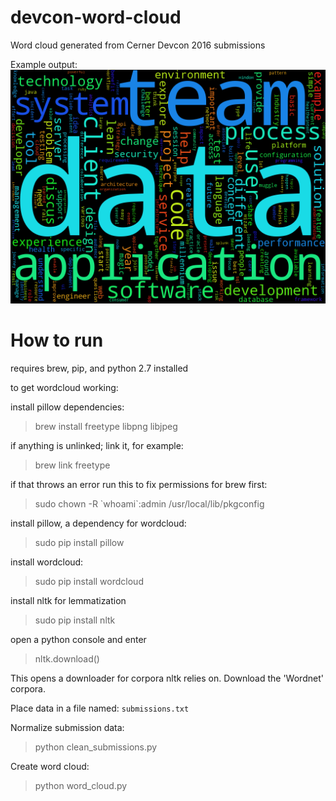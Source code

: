 # devcon-word-cloud
Word cloud generated from Cerner Devcon 2016 submissions

Example output:
![Wordcloud](./cloud.png)

# How to run
requires brew, pip, and python 2.7 installed

to get wordcloud working:

install pillow dependencies:

> brew install freetype libpng libjpeg

if anything is unlinked; link it, for example:

> brew link freetype

if that throws an error run this to fix permissions for brew first:

> sudo chown -R \`whoami\`:admin /usr/local/lib/pkgconfig

install pillow, a dependency for wordcloud:
> sudo pip install pillow

install wordcloud:
> sudo pip install wordcloud

install nltk for lemmatization
> sudo pip install nltk

open a python console and enter
> nltk.download()

This opens a downloader for corpora nltk relies on. Download the 'Wordnet' corpora.

Place data in a file named: `submissions.txt`

Normalize submission data:
> python clean_submissions.py

Create word cloud:
> python word_cloud.py